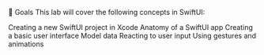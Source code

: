 🎯 Goals
This lab will cover the following concepts in SwiftUI:

Creating a new SwiftUI project in Xcode
Anatomy of a SwiftUI app
Creating a basic user interface
Model data
Reacting to user input
Using gestures and animations
